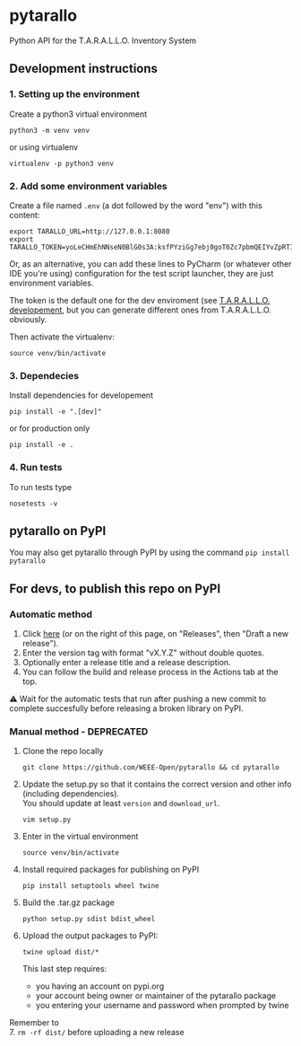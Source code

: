 # pytarallo
Python API for the T.A.R.A.L.L.O. Inventory System

## Development instructions

### 1. Setting up the environment

Create a python3 virtual environment  

```shell script
python3 -m venv venv
```  

or using virtualenv

```shell script
virtualenv -p python3 venv
```  

### 2. Add some environment variables

Create a file named `.env` (a dot followed by the word "env") with this content:

```shell script
export TARALLO_URL=http://127.0.0.1:8080
export TARALLO_TOKEN=yoLeCHmEhNNseN0BlG0s3A:ksfPYziGg7ebj0goT0Zc7pbmQEIYvZpRTIkwuscAM_k
```

Or, as an alternative, you can add these lines to PyCharm (or whatever other IDE you're using) configuration for the test script launcher, they are just environment variables.

The token is the default one for the dev enviroment (see [T.A.R.A.L.L.O. developement](https://github.com/WEEE-Open/tarallo#developement), but you can generate different ones from T.A.R.A.L.L.O. obviously.

Then activate the virtualenv:

```shell script
source venv/bin/activate
```

### 3. Dependecies

Install dependencies for developement

```shell script
pip install -e ".[dev]"
```

or for production only

```shell script
pip install -e .
```

### 4. Run tests

To run tests type  

```shell script
nosetests -v
```  

## pytarallo on PyPI
You may also get pytarallo through PyPI by using the command `pip install pytarallo`

## For devs, to publish this repo on PyPI

### Automatic method

1. Click [here](https://github.com/WEEE-Open/pytarallo/releases/new) (or on the right of this page, on "Releases", then "Draft a new release").  
2. Enter the version tag with format "vX.Y.Z" without double quotes.  
3. Optionally enter a release title and a release description.
4. You can follow the build and release process in the Actions tab at the top.

⚠️ Wait for the automatic tests that run after pushing a new commit to complete succesfully before releasing a broken library on PyPI.

### Manual method - DEPRECATED

1. Clone the repo locally
    ```
    git clone https://github.com/WEEE-Open/pytarallo && cd pytarallo
    ```
2. Update the setup.py so that it contains the correct version and other info (including dependencies).  
   You should update at least `version` and `download_url`.
    ```
    vim setup.py
    ```
3. Enter in the virtual environment
    ```
    source venv/bin/activate
    ```
4. Install required packages for publishing on PyPI
    ```
    pip install setuptools wheel twine
    ```
5. Build the .tar.gz package
    ```
    python setup.py sdist bdist_wheel
    ```
6. Upload the output packages to PyPI:  
    ```
    twine upload dist/*
    ```

    This last step requires:
    - you having an account on pypi.org
    - your account being owner or maintainer of the pytarallo package
    - you entering your username and password when prompted by twine

Remember to  
7. `rm -rf dist/` before uploading a new release
